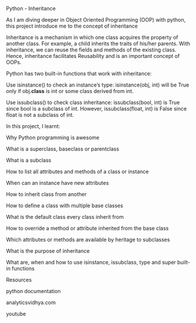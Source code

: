 Python - Inheritance



As I am diving deeper in Object Oriented Programming (OOP) with python, this project introduce me to the concept of inheritance



Inheritance is a mechanism in which one class acquires the property of another class. For example, a child inherits the traits of his/her parents. With inheritance, we can reuse the fields and methods of the existing class. Hence, inheritance facilitates Reusability and is an important concept of OOPs.



Python has two built-in functions that work with inheritance:



Use isinstance() to check an instance’s type: isinstance(obj, int) will be True only if obj.__class__ is int or some class derived from int.



Use issubclass() to check class inheritance: issubclass(bool, int) is True since bool is a subclass of int. However, issubclass(float, int) is False since float is not a subclass of int.



In this project, I learnt:



Why Python programming is awesome

What is a superclass, baseclass or parentclass

What is a subclass

How to list all attributes and methods of a class or instance

When can an instance have new attributes

How to inherit class from another

How to define a class with multiple base classes

What is the default class every class inherit from

How to override a method or attribute inherited from the base class

Which attributes or methods are available by heritage to subclasses

What is the purpose of inheritance

What are, when and how to use isinstance, issubclass, type and super built-in functions

Resources

python documentation

analyticsvidhya.com

youtube
